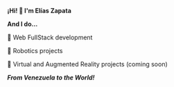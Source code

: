 **¡Hi! 👋 I'm Elías Zapata**

**And I do...**

📌 Web FullStack development

📌 Robotics projects

📌 Virtual and Augmented Reality projects (coming soon)


***From Venezuela to the World!***
